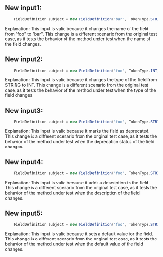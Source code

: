 ## New input1:
```java
    FieldDefinition subject = new FieldDefinition("bar", TokenType.STRING);
```
Explanation: This input is valid because it changes the name of the field from "foo" to "bar". This change is a different scenario from the original test case, as it tests the behavior of the method under test when the name of the field changes.

## New input2:
```java
    FieldDefinition subject = new FieldDefinition("foo", TokenType.INT);
```
Explanation: This input is valid because it changes the type of the field from STRING to INT. This change is a different scenario from the original test case, as it tests the behavior of the method under test when the type of the field changes.

## New input3:
```java
    FieldDefinition subject = new FieldDefinition("foo", TokenType.STRING).deprecate();
```
Explanation: This input is valid because it marks the field as deprecated. This change is a different scenario from the original test case, as it tests the behavior of the method under test when the deprecation status of the field changes.

## New input4:
```java
    FieldDefinition subject = new FieldDefinition("foo", TokenType.STRING).setDescription("This is a description");
```
Explanation: This input is valid because it adds a description to the field. This change is a different scenario from the original test case, as it tests the behavior of the method under test when the description of the field changes.

## New input5:
```java
    FieldDefinition subject = new FieldDefinition("foo", TokenType.STRING).setDefaultValue("default");
```
Explanation: This input is valid because it sets a default value for the field. This change is a different scenario from the original test case, as it tests the behavior of the method under test when the default value of the field changes.
